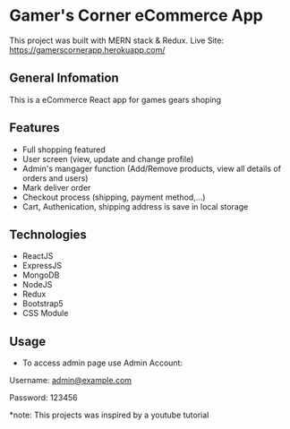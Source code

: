 # Gamer's Corner eCommerce App

This project was built with MERN stack & Redux.
Live Site: https://gamerscornerapp.herokuapp.com/

## General Infomation

This is a eCommerce React app for games gears shoping

## Features

- Full shopping featured
- User screen (view, update and change profile)
- Admin's mangager function (Add/Remove products, view all details of orders and users)
- Mark deliver order
- Checkout process (shipping, payment method,...)
- Cart, Authenication, shipping address is save in local storage

## Technologies

- ReactJS
- ExpressJS
- MongoDB
- NodeJS
- Redux
- Bootstrap5
- CSS Module

## Usage 

- To access admin page use Admin Account: 

Username: admin@example.com

Password: 123456

*note: This projects was inspired by a youtube tutorial
